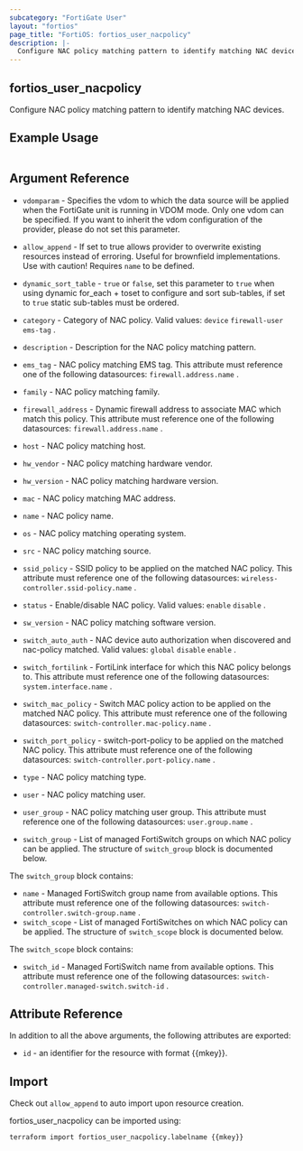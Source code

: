 ```yaml
---
subcategory: "FortiGate User"
layout: "fortios"
page_title: "FortiOS: fortios_user_nacpolicy"
description: |-
  Configure NAC policy matching pattern to identify matching NAC devices.
---
```


## fortios_user_nacpolicy
Configure NAC policy matching pattern to identify matching NAC devices.

## Example Usage

```hcl

```

## Argument Reference
* `vdomparam` - Specifies the vdom to which the data source will be applied when the FortiGate unit is running in VDOM mode. Only one vdom can be specified. If you want to inherit the vdom configuration of the provider, please do not set this parameter.
* `allow_append` - If set to true allows provider to overwrite existing resources instead of erroring. Useful for brownfield implementations. Use with caution! Requires `name` to be defined.
* `dynamic_sort_table` - `true` or `false`, set this parameter to `true` when using dynamic for_each + toset to configure and sort sub-tables, if set to `true` static sub-tables must be ordered.

* `category` - Category of NAC policy. Valid values: `device` `firewall-user` `ems-tag` .
* `description` - Description for the NAC policy matching pattern.
* `ems_tag` - NAC policy matching EMS tag. This attribute must reference one of the following datasources: `firewall.address.name` .
* `family` - NAC policy matching family.
* `firewall_address` - Dynamic firewall address to associate MAC which match this policy. This attribute must reference one of the following datasources: `firewall.address.name` .
* `host` - NAC policy matching host.
* `hw_vendor` - NAC policy matching hardware vendor.
* `hw_version` - NAC policy matching hardware version.
* `mac` - NAC policy matching MAC address.
* `name` - NAC policy name.
* `os` - NAC policy matching operating system.
* `src` - NAC policy matching source.
* `ssid_policy` - SSID policy to be applied on the matched NAC policy. This attribute must reference one of the following datasources: `wireless-controller.ssid-policy.name` .
* `status` - Enable/disable NAC policy. Valid values: `enable` `disable` .
* `sw_version` - NAC policy matching software version.
* `switch_auto_auth` - NAC device auto authorization when discovered and nac-policy matched. Valid values: `global` `disable` `enable` .
* `switch_fortilink` - FortiLink interface for which this NAC policy belongs to. This attribute must reference one of the following datasources: `system.interface.name` .
* `switch_mac_policy` - Switch MAC policy action to be applied on the matched NAC policy. This attribute must reference one of the following datasources: `switch-controller.mac-policy.name` .
* `switch_port_policy` - switch-port-policy to be applied on the matched NAC policy. This attribute must reference one of the following datasources: `switch-controller.port-policy.name` .
* `type` - NAC policy matching type.
* `user` - NAC policy matching user.
* `user_group` - NAC policy matching user group. This attribute must reference one of the following datasources: `user.group.name` .
* `switch_group` - List of managed FortiSwitch groups on which NAC policy can be applied. The structure of `switch_group` block is documented below.

The `switch_group` block contains:

* `name` - Managed FortiSwitch group name from available options. This attribute must reference one of the following datasources: `switch-controller.switch-group.name` .
* `switch_scope` - List of managed FortiSwitches on which NAC policy can be applied. The structure of `switch_scope` block is documented below.

The `switch_scope` block contains:

* `switch_id` - Managed FortiSwitch name from available options. This attribute must reference one of the following datasources: `switch-controller.managed-switch.switch-id` .

## Attribute Reference

In addition to all the above arguments, the following attributes are exported:
* `id` - an identifier for the resource with format {{mkey}}.

## Import

Check out `allow_append` to auto import upon resource creation.

fortios_user_nacpolicy can be imported using:
```sh
terraform import fortios_user_nacpolicy.labelname {{mkey}}
```
